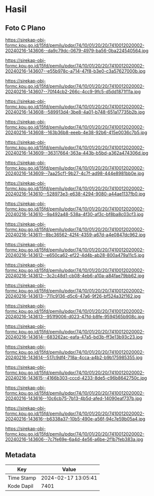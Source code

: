 # Hasil

## Foto C Plano

https://sirekap-obj-formc.kpu.go.id/15fd/pemilu/pdpr/74/10/01/20/20/7410012020002-20240216-143606--da9c79dc-0679-4979-ba56-0ba224540564.jpg

https://sirekap-obj-formc.kpu.go.id/15fd/pemilu/pdpr/74/10/01/20/20/7410012020002-20240216-143607--e55b978c-a714-47f8-b3e0-c3a57627000b.jpg

https://sirekap-obj-formc.kpu.go.id/15fd/pemilu/pdpr/74/10/01/20/20/7410012020002-20240216-143607--70f44cb2-266c-4cc9-9fc5-d5dd1871f11a.jpg

https://sirekap-obj-formc.kpu.go.id/15fd/pemilu/pdpr/74/10/01/20/20/7410012020002-20240216-143608--589913d4-3be8-4a01-b748-651a17735b2b.jpg

https://sirekap-obj-formc.kpu.go.id/15fd/pemilu/pdpr/74/10/01/20/20/7410012020002-20240216-143608--163b36b8-eeeb-4e38-92b6-415e0036c7b5.jpg

https://sirekap-obj-formc.kpu.go.id/15fd/pemilu/pdpr/74/10/01/20/20/7410012020002-20240216-143609--36317664-363a-443b-b5bd-a362a474306d.jpg

https://sirekap-obj-formc.kpu.go.id/15fd/pemilu/pdpr/74/10/01/20/20/7410012020002-20240216-143609--7aa25cf1-9b27-4c7f-ad98-444e8981bb0e.jpg

https://sirekap-obj-formc.kpu.go.id/15fd/pemilu/pdpr/74/10/01/20/20/7410012020002-20240216-143610--528973e3-e638-4294-9080-a44ae1137fb0.jpg

https://sirekap-obj-formc.kpu.go.id/15fd/pemilu/pdpr/74/10/01/20/20/7410012020002-20240216-143610--9a492a48-538a-4f30-af3c-bf8ba8c03cf3.jpg

https://sirekap-obj-formc.kpu.go.id/15fd/pemilu/pdpr/74/10/01/20/20/7410012020002-20240216-143611--8bc36562-42f4-4359-a67d-a4e0847dc962.jpg

https://sirekap-obj-formc.kpu.go.id/15fd/pemilu/pdpr/74/10/01/20/20/7410012020002-20240216-143612--e650ca62-ef22-4d4b-ab28-800a479a11c5.jpg

https://sirekap-obj-formc.kpu.go.id/15fd/pemilu/pdpr/74/10/01/20/20/7410012020002-20240216-143612--3c2c48d1-cb08-4eb6-a10a-a84fae79bb62.jpg

https://sirekap-obj-formc.kpu.go.id/15fd/pemilu/pdpr/74/10/01/20/20/7410012020002-20240216-143613--711c9136-d5c6-47a6-9f26-bf524a32f162.jpg

https://sirekap-obj-formc.kpu.go.id/15fd/pemilu/pdpr/74/10/01/20/20/7410012020002-20240216-143613--951f9006-d023-47fd-b8fe-9594565b908c.jpg

https://sirekap-obj-formc.kpu.go.id/15fd/pemilu/pdpr/74/10/01/20/20/7410012020002-20240216-143614--683262ac-eafa-47a5-bd3b-ff3e13b93c23.jpg

https://sirekap-obj-formc.kpu.go.id/15fd/pemilu/pdpr/74/10/01/20/20/7410012020002-20240216-143614--517c9df4-718a-4cca-a4b2-b9b175985355.jpg

https://sirekap-obj-formc.kpu.go.id/15fd/pemilu/pdpr/74/10/01/20/20/7410012020002-20240216-143615--4166b303-cccd-4233-8de5-c96b8642750c.jpg

https://sirekap-obj-formc.kpu.go.id/15fd/pemilu/pdpr/74/10/01/20/20/7410012020002-20240216-143616--10c6cb75-7b13-4b5d-afed-14090eaf737b.jpg

https://sirekap-obj-formc.kpu.go.id/15fd/pemilu/pdpr/74/10/01/20/20/7410012020002-20240216-143616--b6338a37-10b5-490e-a56f-94c7e59b05a4.jpg

https://sirekap-obj-formc.kpu.go.id/15fd/pemilu/pdpr/74/10/01/20/20/7410012020002-20240216-143606--7c7fe69e-6a4d-4e56-a6be-2f1b7feb383a.jpg


## Metadata

| Key        | Value               |
| ---------- | ------------------- |
| Time Stamp | 2024-02-17 13:05:41 |
| Kode Dapil | 7401                |



